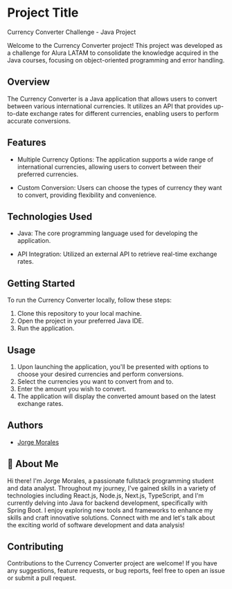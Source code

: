 
# Project Title

Currency Converter Challenge - Java Project

Welcome to the Currency Converter project! This project was developed as a challenge for Alura LATAM to consolidate the knowledge acquired in the Java courses, focusing on object-oriented programming and error handling.


## Overview

The Currency Converter is a Java application that allows users to convert between various international currencies. It utilizes an API that provides up-to-date exchange rates for different currencies, enabling users to perform accurate conversions.


## Features

+ Multiple Currency Options: The application supports a wide range of international currencies, allowing users to convert between their preferred currencies.

+ Custom Conversion: Users can choose the types of currency they want to convert, providing flexibility and convenience.


## Technologies Used

+ Java: The core programming language used for developing the application.

+ API Integration: Utilized an external API to retrieve real-time exchange rates.



## Getting Started

To run the Currency Converter locally, follow these steps:

1. Clone this repository to your local machine.
2. Open the project in your preferred Java IDE.
3. Run the application.
## Usage

1. Upon launching the application, you'll be presented with options to choose your desired currencies and perform conversions.
2. Select the currencies you want to convert from and to.
3. Enter the amount you wish to convert.
4. The application will display the converted amount based on the latest exchange rates.

## Authors

- [Jorge Morales](https://github.com/luifer991)


## 🚀 About Me
Hi there! I'm Jorge Morales, a passionate fullstack programming student and data analyst. Throughout my journey, I've gained skills in a variety of technologies including React.js, Node.js, Next.js, TypeScript, and I'm currently delving into Java for backend development, specifically with Spring Boot. I enjoy exploring new tools and frameworks to enhance my skills and craft innovative solutions. Connect with me and let's talk about the exciting world of software development and data analysis!



## Contributing

Contributions to the Currency Converter project are welcome! If you have any suggestions, feature requests, or bug reports, feel free to open an issue or submit a pull request.

